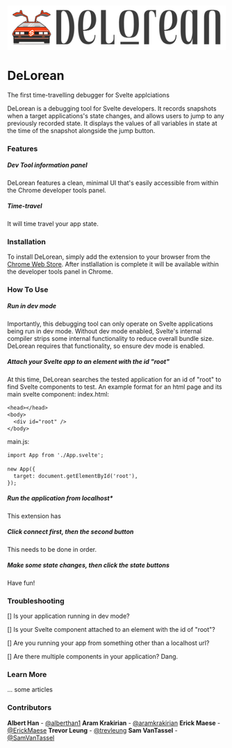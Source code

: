 ![](assets/logo.png)

# DeLorean
The first time-travelling debugger for Svelte applciations

DeLorean is a debugging tool for Svelte developers. It records snapshots when a target applications's state changes, and allows users to jump to any previously recorded state. It displays the values of all variables in state at the time of the snapshot alongside the jump button.

### Features

##### Dev Tool information panel
DeLorean features a clean, minimal UI that's easily accessible from within the Chrome developer tools panel. 

##### Time-travel
It will time travel your app state.

### Installation

To install DeLorean, simply add the extension to your browser from the [Chrome Web Store](https://chrome.google.com/webstore/category/extensions). After instlallation is complete it will be available within the developer tools panel in Chrome.

### How To Use

##### Run in dev mode
Importantly, this debugging tool can only operate on Svelte applications being run in dev mode. Without dev mode enabled, Svelte's internal compiler strips some internal functionality to reduce overall bundle size. DeLorean requires that functionality, so ensure dev mode is enabled.

##### Attach your Svelte app to an element with the id "root"
At this time, DeLorean searches the tested application for an id of "root" to find Svelte components to test. An example format for an html page and its main svelte component:
index.html:
```
<head></head>
<body>
  <div id="root" />
</body>
```
main.js:
```
import App from './App.svelte';

new App({
  target: document.getElementById('root'),
});
```

##### Run the application from localhost*
This extension has 

##### Click connect first, then the second button
This needs to be done in order.

##### Make some state changes, then click the state buttons
Have fun!

### Troubleshooting

[] Is your application running in dev mode?

[] Is your Svelte component attached to an element with the id of "root"?

[] Are you running your app from something other than a localhost url?

[] Are there multiple components in your application? Dang.

### Learn More

... some articles

### Contributors

**Albert Han** - [@alberthan1](https://github.com/alberthan1)
**Aram Krakirian** - [@aramkrakirian](https://github.com/aramkrakirian)
**Erick Maese** - [@ErickMaese](https://github.com/ErickMaese)
**Trevor Leung** - [@trevleung](https://github.com/trevleung)
**Sam VanTassel** - [@SamVanTassel](https://github.com/SamVanTassel)